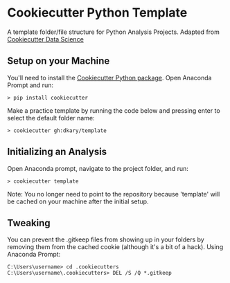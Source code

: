 # Cookiecutter Python Template

A template folder/file structure for Python Analysis Projects. Adapted from [Cookiecutter Data Science](http://drivendata.github.io/cookiecutter-data-science/)

## Setup on your Machine

You'll need to install the [Cookiecutter Python package](http://cookiecutter.readthedocs.org/en/latest/installation.html). Open Anaconda Prompt and run:

```
> pip install cookiecutter
```

Make a practice template by running the code below and pressing enter to select the default folder name:

```
> cookiecutter gh:dkary/template
```

## Initializing an Analysis

Open Anaconda prompt, navigate to the project folder, and run:

```
> cookiecutter template
```

Note: You no longer need to point to the repository because 'template' will be cached on your machine after the initial setup.

## Tweaking

You can prevent the .gitkeep files from showing up in your folders by removing them from the cached cookie (although it's a bit of a hack). Using Anaconda Prompt:

```
C:\Users\username> cd .cookiecutters
C:\Users\username\.cookiecutters> DEL /S /Q *.gitkeep
```
